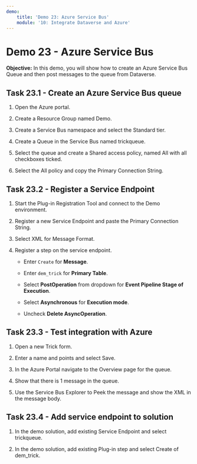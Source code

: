 ```yaml
---
demo:
    title: 'Demo 23: Azure Service Bus'
    module: '10: Integrate Dataverse and Azure'
---
```


# Demo 23 - Azure Service Bus

**Objective:** In this demo, you will show how to create an Azure Service Bus Queue and then post messages to the queue from Dataverse.

## Task 23.1 - Create an Azure Service Bus queue

1. Open the Azure portal.

1. Create a Resource Group named Demo.

1. Create a Service Bus namespace and select the Standard tier.

1. Create a Queue in the Service Bus named trickqueue.

1. Select the queue and create a Shared access policy, named All with all checkboxes ticked.

1. Select the All policy and copy the Primary Connection String.

## Task 23.2 - Register a Service Endpoint

1. Start the Plug-in Registration Tool and connect to the Demo environment.

1. Register a new Service Endpoint and paste the Primary Connection String.

1. Select XML for Message Format.

1. Register a step on the service endpoint.

   - Enter `Create` for **Message**.

   - Enter `dem_trick` for **Primary Table**.

   - Select **PostOperation** from dropdown for **Event Pipeline Stage of Execution**.

   - Select **Asynchronous** for **Execution mode**.

   - Uncheck **Delete AsyncOperation**.

## Task 23.3 - Test integration with Azure

1. Open a new Trick form.

1. Enter a name and points and select Save.

1. In the Azure Portal navigate to the Overview page for the queue.

1. Show that there is 1 message in the queue.

1. Use the Service Bus Explorer to Peek the message and show the XML in the message body.

## Task 23.4 - Add service endpoint to solution

1. In the demo solution, add existing Service Endpoint and select trickqueue.

1. In the demo solution, add existing Plug-in step and select Create of dem_trick.
